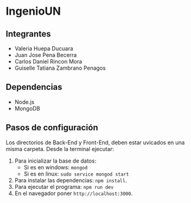 # IngenioUN

## Integrantes

* Valeria Huepa Ducuara
* Juan Jose Pena Becerra
* Carlos Daniel Rincon Mora 
* Guiselle Tatiana Zambrano Penagos

## Dependencias

* Node.js
* MongoDB

## Pasos de configuración

Los directorios de Back-End y Front-End, deben estar uvicados en una
misma carpeta. Desde la terminal ejecutar:

1. Para inicializar la base de datos:
	* Si es en windows: `mongod`
	* Si es en linux: `sudo service mongod start`
1. Para instalar las dependencias: `npm install`.
1. Para ejecutar el programa: `npm run dev`
1. En el navegador poner `http://localhost:3000`.
